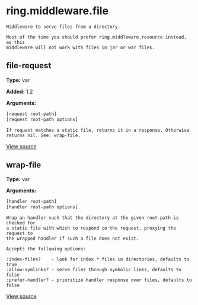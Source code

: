 # ring.middleware.file


```
Middleware to serve files from a directory.

Most of the time you should prefer ring.middleware.resource instead, as this
middleware will not work with files in jar or war files.
```

## file-request
**Type:** var

**Added:** 1.2


**Arguments:**
```clojure
[request root-path]
[request root-path options]
```
```
If request matches a static file, returns it in a response. Otherwise
returns nil. See: wrap-file.
```

[View source](http://github.com/ring-clojure/ring/blob/1.8.1/ring-core/src/ring/middleware/file.clj#L19)
## wrap-file
**Type:** var



**Arguments:**
```clojure
[handler root-path]
[handler root-path options]
```
```
Wrap an handler such that the directory at the given root-path is checked for
a static file with which to respond to the request, proxying the request to
the wrapped handler if such a file does not exist.

Accepts the following options:

:index-files?    - look for index.* files in directories, defaults to true
:allow-symlinks? - serve files through symbolic links, defaults to false
:prefer-handler? - prioritize handler response over files, defaults to false
```

[View source](http://github.com/ring-clojure/ring/blob/1.8.1/ring-core/src/ring/middleware/file.clj#L59)